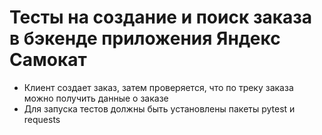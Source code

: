 # Тесты на создание и поиск заказа в бэкенде приложения Яндекс Самокат
- Клиент создает заказ, затем проверяется, что по треку заказа можно получить данные о заказе
- Для запуска тестов должны быть установлены пакеты pytest и requests